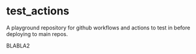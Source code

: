 # test_actions

A playground repository for github workflows and actions to test in before deploying to main repos.

BLABLA2
